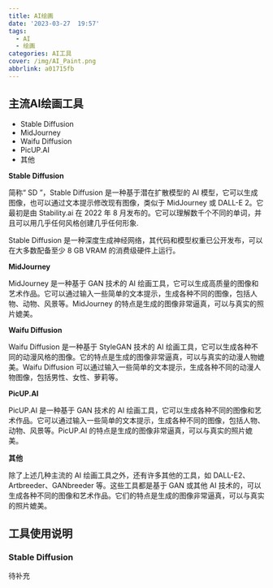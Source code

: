 ```yaml
---
title: AI绘画
date: '2023-03-27  19:57'
tags:
  - AI
  - 绘画
categories: AI工具
cover: /img/AI_Paint.png
abbrlink: a01715fb
---
```


## 主流AI绘画工具

-  Stable Diffusion
-  MidJourney
-  Waifu Diffusion
-  PicUP.AI
-  其他

**Stable Diffusion** 

简称“ SD ”，Stable Diffusion 是一种基于潜在扩散模型的 AI 模型，它可以生成图像，也可以通过文本提示修改现有图像，类似于 MidJourney 或 DALL-E 2。它最初是由 Stability.ai 在 2022 年 8 月发布的。它可以理解数千个不同的单词，并且可以用几乎任何风格创建几乎任何形象.

Stable Diffusion 是一种深度生成神经网络，其代码和模型权重已公开发布，可以在大多数配备至少 8 GB VRAM 的消费级硬件上运行。


**MidJourney** 

MidJourney 是一种基于 GAN 技术的 AI 绘画工具，它可以生成高质量的图像和艺术作品。它可以通过输入一些简单的文本提示，生成各种不同的图像，包括人物、动物、风景等。MidJourney 的特点是生成的图像非常逼真，可以与真实的照片媲美。

**Waifu Diffusion**

Waifu Diffusion 是一种基于 StyleGAN 技术的 AI 绘画工具，它可以生成各种不同的动漫风格的图像。它的特点是生成的图像非常逼真，可以与真实的动漫人物媲美。Waifu Diffusion 可以通过输入一些简单的文本提示，生成各种不同的动漫人物图像，包括男性、女性、萝莉等。

**PicUP.AI**

PicUP.AI 是一种基于 GAN 技术的 AI 绘画工具，它可以生成各种不同的图像和艺术作品。它可以通过输入一些简单的文本提示，生成各种不同的图像，包括人物、动物、风景等。PicUP.AI 的特点是生成的图像非常逼真，可以与真实的照片媲美。

**其他**

除了上述几种主流的 AI 绘画工具之外，还有许多其他的工具，如 DALL-E2、Artbreeder、GANbreeder 等。这些工具都是基于 GAN 或其他 AI 技术的，可以生成各种不同的图像和艺术作品。它们的特点是生成的图像非常逼真，可以与真实的照片媲美。


## 工具使用说明

### Stable Diffusion

待补充



